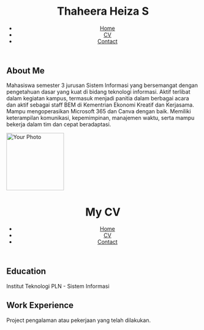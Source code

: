<!DOCTYPE html>
<html lang="en">
<head>
    <meta charset="UTF-8">
    <meta name="viewport" content="width=device-width, initial-scale=1.0">
    <title>Personal Profile</title>
    <link rel="stylesheet" href="styles.css">
</head>
<body>
    <header>
        <h1>Thaheera Heiza S</h1>
        <nav>
            <ul>
                <li><a href="index.html">Home</a></li>
                <li><a href="cv.html">CV</a></li>
                <li><a href="contact.html">Contact</a></li>
            </ul>
        </nav>
    </header>
    <section>
        <h2>About Me</h2>
        <p>Mahasiswa semester 3 jurusan Sistem Informasi yang bersemangat dengan pengetahuan dasar yang kuat di bidang teknologi informasi. Aktif terlibat dalam kegiatan kampus, termasuk menjadi panitia dalam berbagai acara dan aktif sebagai staff BEM di Kementrian Ekonomi Kreatif dan Kerjasama. Mampu mengoperasikan Microsoft 365 dan Canva dengan baik. Memiliki keterampilan komunikasi, kepemimpinan, manajemen waktu, serta mampu bekerja dalam tim dan cepat beradaptasi.</p>
        <img src="profile.jpg" alt="Your Photo" width="150">
    </section>
</body>
</html>

<!DOCTYPE html>
<html lang="en">
<head>
    <meta charset="UTF-8">
    <meta name="viewport" content="width=device-width, initial-scale=1.0">
    <title>CV</title>
    <link rel="stylesheet" href="styles.css">
</head>
<body>
    <header>
        <h1>My CV</h1>
        <nav>
            <ul>
                <li><a href="index.html">Home</a></li>
                <li><a href="cv.html">CV</a></li>
                <li><a href="contact.html">Contact</a></li>
            </ul>
        </nav>
    </header>
    <section>
        <h2>Education</h2>
        <p>Institut Teknologi PLN - Sistem Informasi</p>
    </section>
    <section>
        <h2>Work Experience</h2>
        <p>Project pengalaman atau pekerjaan yang telah dilakukan.</p>
    </section>
</body>
</html>

